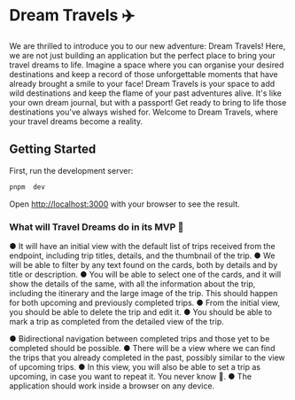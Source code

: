 # Dream Travels ✈️

We are thrilled to introduce you to our new adventure: Dream Travels! Here, we are not
just building an application but the perfect place to bring your travel dreams to life.
Imagine a space where you can organise your desired destinations and keep a record
of those unforgettable moments that have already brought a smile to your face!
Dream Travels is your space to add wild destinations and keep the flame of your past
adventures alive. It's like your own dream journal, but with a passport!
Get ready to bring to life those destinations you've always wished for. Welcome to
Dream Travels, where your travel dreams become a reality.

## Getting Started

First, run the development server:

```bash
pnpm  dev
```

Open [http://localhost:3000](http://localhost:3000) with your browser to see the result.

### What will Travel Dreams do in its MVP 🚀

● It will have an initial view with the default list of trips received from the endpoint,
including trip titles, details, and the thumbnail of the trip.
● We will be able to filter by any text found on the cards, both by details and by title
or description.
● You will be able to select one of the cards, and it will show the details of the
same, with all the information about the trip, including the itinerary and the large
image of the trip. This should happen for both upcoming and previously
completed trips.
● From the initial view, you should be able to delete the trip and edit it.
● You should be able to mark a trip as completed from the detailed view of the trip.

● Bidirectional navigation between completed trips and those yet to be completed
should be possible.
● There will be a view where we can find the trips that you already completed in the
past, possibly similar to the view of upcoming trips.
● In this view, you will also be able to set a trip as upcoming, in case you want to
repeat it. You never know 🙂.
● The application should work inside a browser on any device.

